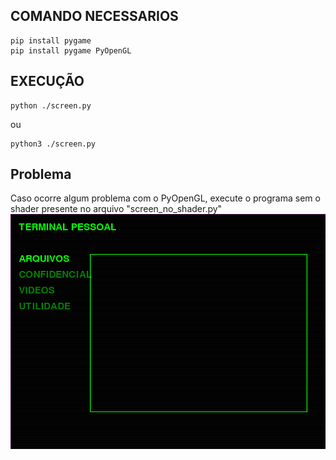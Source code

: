 ## COMANDO NECESSARIOS
```
pip install pygame
pip install pygame PyOpenGL
```
## EXECUÇÃO
```
python ./screen.py
```
ou
```
python3 ./screen.py
```
## Problema
Caso ocorre algum problema com o PyOpenGL, execute o programa sem o shader presente no arquivo "screen_no_shader.py" 
![Print Com Shader](PrintSemShader.png)
